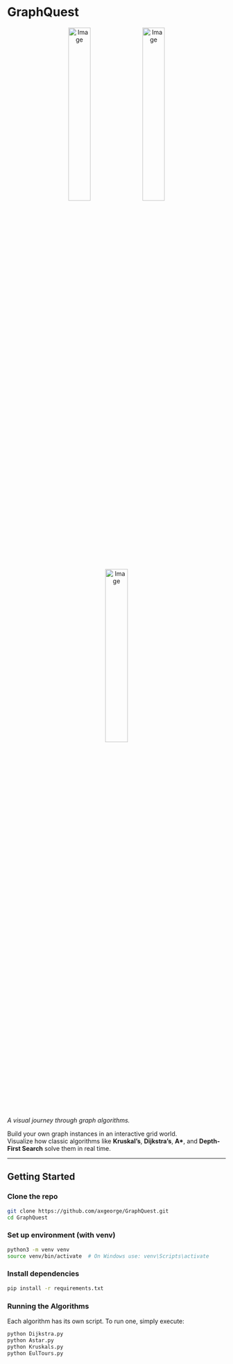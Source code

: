 
# GraphQuest

<p align="center">
  <img alt="Image" src="https://github.com/user-attachments/assets/74b79e86-9148-4652-855f-13f1baae91a3" width="32%" hspace="3" />
  <img alt="Image" src="https://github.com/user-attachments/assets/ee920d3a-18e5-4e4e-bced-b657b2a7e329" width="32%" hspace="3" />
  <img alt="Image" src="https://github.com/user-attachments/assets/31d35e40-099b-48db-a3b1-0f463886675a" width="32%" hspace="3" />
</p>

*A visual journey through graph algorithms.*

Build your own graph instances in an interactive grid world.  
Visualize how classic algorithms like **Kruskal’s**, **Dijkstra’s**, **A\***, and **Depth-First Search** solve them in real time.

---

## Getting Started

### Clone the repo

```bash
git clone https://github.com/axgeorge/GraphQuest.git
cd GraphQuest
```

### Set up environment (with venv)

```bash
python3 -m venv venv
source venv/bin/activate  # On Windows use: venv\Scripts\activate
```

### Install dependencies

```bash
pip install -r requirements.txt
```

### Running the Algorithms

Each algorithm has its own script. To run one, simply execute:

```bash
python Dijkstra.py
python Astar.py
python Kruskals.py
python EulTours.py
```
